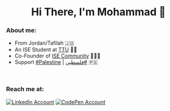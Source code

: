 <h1 align='center'>Hi There, I'm Mohammad 👋</h1>

### About me:
* From Jordan/Tafilah 🇯🇴
* An ISE Student at [TTU](http://www.ttu.edu.jo) 👨‍🎓
* Co-Founder of [ISE Community](https://www.facebook.com/isettu) 👨🏻‍💻
* Support [#Palestine](https://twitter.com/hashtag/FreePalestine) | [فلسطين#](https://twitter.com/hashtag/%D9%81%D9%84%D8%B3%D8%B7%D9%8A%D9%86) 🇵🇸

<br>

### Reach me at:
[![LinkedIn Account](https://img.shields.io/badge/LinkedIn-0077B5?style=for-the-badge&logo=linkedin&logoColor=white)](https://www.linkedin.com/in/mohammad-jarabah)
[![CodePen Account](https://img.shields.io/badge/Codepen-3a464b?style=for-the-badge&logo=codepen&logoColor=white)](https://codepen.io/mohammad-Jarabah)
